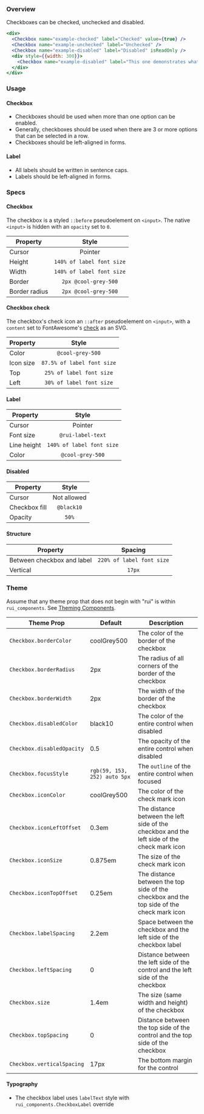### Overview

Checkboxes can be checked, unchecked and disabled.

```jsx
<div>
  <Checkbox name="example-checked" label="Checked" value={true} />
  <Checkbox name="example-unchecked" label="Unchecked" />
  <Checkbox name="example-disabled" label="Disabled" isReadOnly />
  <div style={{width: 300}}>
    <Checkbox name="example-disabled" label="This one demonstrates what happens when a really long label wraps" />
  </div>
</div>
```

### Usage

#### Checkbox

- Checkboxes should be used when more than one option can be enabled.
- Generally, checkboxes should be used when there are 3 or more options that can be selected in a row.
- Checkboxes should be left-aligned in forms.

#### Label

- All labels should be written in sentence caps.
- Labels should be left-aligned in forms.

### Specs

#### Checkbox

The checkbox is a styled `::before` pseudoelement on `<input>`. The native `<input>` is hidden with an `opacity` set to `0`.

|Property     |Style                         |
|-------------|:----------------------------:|
|Cursor       |Pointer                       |
|Height       |`140% of label font size`     |
|Width        |`140% of label font size`     |
|Border       |`2px @cool-grey-500`          |
|Border radius|`2px @cool-grey-500`          |

#### Checkbox check

The checkbox's check icon an `::after` pseudoelement on `<input>`, with a `content` set to FontAwesome's [check](https://fontawesome.com/icons/check?style=solid) as an SVG.

|Property     |Style                       |
|-------------|:--------------------------:|
|Color        |`@cool-grey-500`            |
|Icon size    |`87.5% of label font size`  |
|Top          |`25% of label font size`    |
|Left         |`30% of label font size`    |

#### Label

|Property     |Style                     |
|-------------|:------------------------:|
|Cursor       |Pointer                   |
|Font size    |`@rui-label-text`         |
|Line height  |`140% of label font size` |
|Color        |`@cool-grey-500`          |

#### Disabled

|Property      |Style               |
|--------------|:------------------:|
|Cursor        |Not allowed         |
|Checkbox fill |`@black10`          |
|Opacity       |`50%`               |

#### Structure

|Property                   |Spacing                  |
|---------------------------|:-----------------------:|
|Between checkbox and label |`220% of label font size`|
|Vertical                   |`17px`                   |

### Theme

Assume that any theme prop that does not begin with "rui" is within `rui_components`. See [Theming Components](./#!/Theming%20Components).

| Theme Prop                 | Default                      | Description                                                                                 |
| -------------------------- | ---------------------------- | ------------------------------------------------------------------------------------------- |
| `Checkbox.borderColor`     | coolGrey500                  | The color of the border of the checkbox                                                     |
| `Checkbox.borderRadius`    | 2px                          | The radius of all corners of the border of the checkbox                                     |
| `Checkbox.borderWidth`     | 2px                          | The width of the border of the checkbox                                                     |
| `Checkbox.disabledColor`   | black10                      | The color of the entire control when disabled                                               |
| `Checkbox.disabledOpacity` | 0.5                          | The opacity of the entire control when disabled                                             |
| `Checkbox.focusStyle`      | `rgb(59, 153, 252) auto 5px` | The `outline` of the entire control when focused                                            |
| `Checkbox.iconColor`       | coolGrey500                  | The color of the check mark icon                                                            |
| `Checkbox.iconLeftOffset`  | 0.3em                        | The distance between the left side of the checkbox and the left side of the check mark icon |
| `Checkbox.iconSize`        | 0.875em                      | The size of the check mark icon                                                             |
| `Checkbox.iconTopOffset`   | 0.25em                       | The distance between the top side of the checkbox and the top side of the check mark icon   |
| `Checkbox.labelSpacing`    | 2.2em                        | Space between the checkbox and the left side of the checkbox label                          |
| `Checkbox.leftSpacing`     | 0                            | Distance between the left side of the control and the left side of the checkbox             |
| `Checkbox.size`            | 1.4em                        | The size (same width and height) of the checkbox                                            |
| `Checkbox.topSpacing`      | 0                            | Distance between the top side of the control and the top side of the checkbox               |
| `Checkbox.verticalSpacing` | 17px                         | The bottom margin for the control                                                           |


#### Typography

- The checkbox label uses `labelText` style with `rui_components.CheckboxLabel` override
